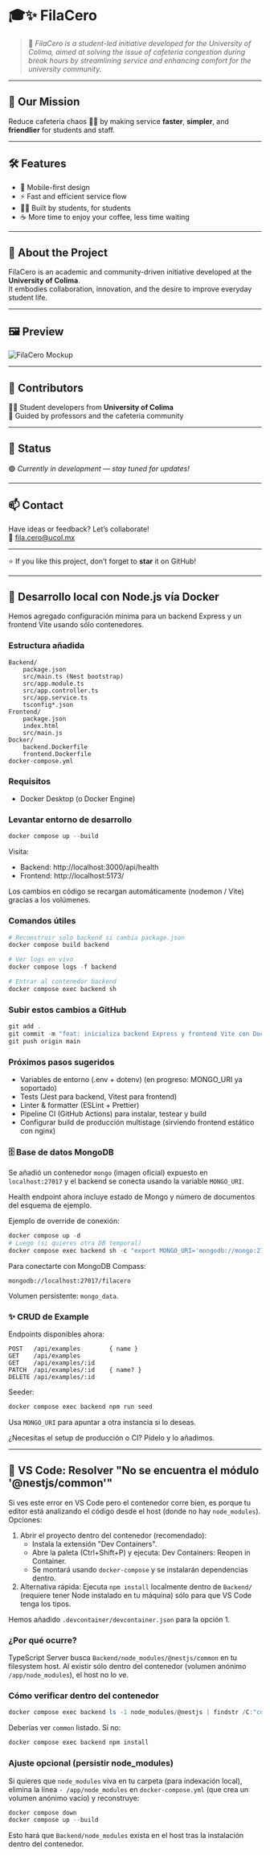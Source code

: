 # 🎓✨ FilaCero

> 🚀 *FilaCero is a student-led initiative developed for the University of Colima, aimed at solving the issue of cafeteria congestion during break hours by streamlining service and enhancing comfort for the university community.*

---

## 🎯 **Our Mission**
Reduce cafeteria chaos 🥪🍔 by making service **faster**, **simpler**, and **friendlier** for students and staff.  

---

## 🛠️ **Features**
- 📱 Mobile-first design  
- ⚡ Fast and efficient service flow  
- 👩‍🎓 Built by students, for students  
- ☕ More time to enjoy your coffee, less time waiting  

---

## 🏫 **About the Project**
FilaCero is an academic and community-driven initiative developed at the **University of Colima**.  
It embodies collaboration, innovation, and the desire to improve everyday student life.  

---

## 🖼️ **Preview**
![FilaCero Mockup](https://via.placeholder.com/600x300.png?text=FilaCero+App+Preview)  

---

## 🤝 **Contributors**
👨‍💻 Student developers from **University of Colima**  
🙌 Guided by professors and the cafeteria community  

---

## 📌 **Status**
🟢 *Currently in development — stay tuned for updates!*  

---

## 📫 **Contact**
Have ideas or feedback? Let’s collaborate!  
📧 fila.cero@ucol.mx  

---

⭐ If you like this project, don’t forget to **star** it on GitHub!

---

## 🚀 Desarrollo local con Node.js vía Docker

Hemos agregado configuración mínima para un backend Express y un frontend Vite usando sólo contenedores.

### Estructura añadida
```
Backend/
	package.json
	src/main.ts (Nest bootstrap)
	src/app.module.ts
	src/app.controller.ts
	src/app.service.ts
	tsconfig*.json
Frontend/
	package.json
	index.html
	src/main.js
Docker/
	backend.Dockerfile
	frontend.Dockerfile
docker-compose.yml
```

### Requisitos
* Docker Desktop (o Docker Engine)

### Levantar entorno de desarrollo
```powershell
docker compose up --build
```
Visita:
* Backend: http://localhost:3000/api/health
* Frontend: http://localhost:5173/

Los cambios en código se recargan automáticamente (nodemon / Vite) gracias a los volúmenes.

### Comandos útiles
```powershell
# Reconstruir solo backend si cambia package.json
docker compose build backend

# Ver logs en vivo
docker compose logs -f backend

# Entrar al contenedor backend
docker compose exec backend sh
```

### Subir estos cambios a GitHub
```powershell
git add .
git commit -m "feat: inicializa backend Express y frontend Vite con Docker"
git push origin main
```

### Próximos pasos sugeridos
* Variables de entorno (.env + dotenv) (en progreso: MONGO_URI ya soportado)
* Tests (Jest para backend, Vitest para frontend)
* Linter & formatter (ESLint + Prettier)
* Pipeline CI (GitHub Actions) para instalar, testear y build
* Configurar build de producción multistage (sirviendo frontend estático con nginx)

### 🗄️ Base de datos MongoDB
Se añadió un contenedor `mongo` (imagen oficial) expuesto en `localhost:27017` y el backend se conecta usando la variable `MONGO_URI`.

Health endpoint ahora incluye estado de Mongo y número de documentos del esquema de ejemplo.

Ejemplo de override de conexión:
```powershell
docker compose up -d
# Luego (si quieres otra DB temporal)
docker compose exec backend sh -c "export MONGO_URI='mongodb://mongo:27017/otra' && npm run start:dev"
```

Para conectarte con MongoDB Compass:
```
mongodb://localhost:27017/filacero
```

Volumen persistente: `mongo_data`.

### ✨ CRUD de Example
Endpoints disponibles ahora:
```
POST   /api/examples        { name }
GET    /api/examples
GET    /api/examples/:id
PATCH  /api/examples/:id    { name? }
DELETE /api/examples/:id
```

Seeder:
```powershell
docker compose exec backend npm run seed
```
Usa `MONGO_URI` para apuntar a otra instancia si lo deseas.

¿Necesitas el setup de producción o CI? Pídelo y lo añadimos.

---

## 🧩 VS Code: Resolver "No se encuentra el módulo '@nestjs/common'"

Si ves este error en VS Code pero el contenedor corre bien, es porque tu editor está analizando el código desde el host (donde no hay `node_modules`). Opciones:

1. Abrir el proyecto dentro del contenedor (recomendado):
	- Instala la extensión "Dev Containers".
	- Abre la paleta (Ctrl+Shift+P) y ejecuta: Dev Containers: Reopen in Container.
	- Se montará usando `docker-compose` y se instalarán dependencias dentro.
2. Alternativa rápida: Ejecuta `npm install` localmente dentro de `Backend/` (requiere tener Node instalado en tu máquina) sólo para que VS Code tenga los tipos.

Hemos añadido `.devcontainer/devcontainer.json` para la opción 1.

### ¿Por qué ocurre?
TypeScript Server busca `Backend/node_modules/@nestjs/common` en tu filesystem host. Al existir sólo dentro del contenedor (volumen anónimo `/app/node_modules`), el host no lo ve.

### Cómo verificar dentro del contenedor
```powershell
docker compose exec backend ls -1 node_modules/@nestjs | findstr /C:"common"
```

Deberías ver `common` listado. Si no:
```powershell
docker compose exec backend npm install
```

### Ajuste opcional (persistir node_modules)
Si quieres que `node_modules` viva en tu carpeta (para indexación local), elimina la línea `- /app/node_modules` en `docker-compose.yml` (que crea un volumen anónimo vacío) y reconstruye:
```powershell
docker compose down
docker compose up --build
```

Esto hará que `Backend/node_modules` exista en el host tras la instalación dentro del contenedor.

